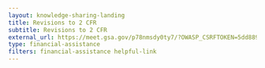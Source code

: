 ```yaml
---
layout: knowledge-sharing-landing
title: Revisions to 2 CFR
subtitle: Revisions to 2 CFR 
external_url: https://meet.gsa.gov/p78nmsdy0ty7/?OWASP_CSRFTOKEN=5dd88967c74c3a49bed884327df076ffa70850770d68bfcca5e163d92b97c365&proto=true
type: financial-assistance
filters: financial-assistance helpful-link
---
```





